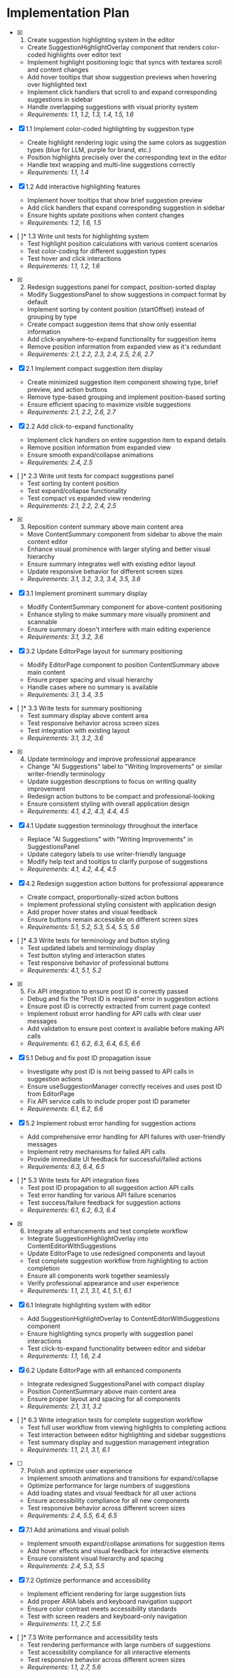 # Implementation Plan

- [x] 1. Create suggestion highlighting system in the editor





  - Create SuggestionHighlightOverlay component that renders color-coded highlights over editor text
  - Implement highlight positioning logic that syncs with textarea scroll and content changes
  - Add hover tooltips that show suggestion previews when hovering over highlighted text
  - Implement click handlers that scroll to and expand corresponding suggestions in sidebar
  - Handle overlapping suggestions with visual priority system
  - _Requirements: 1.1, 1.2, 1.3, 1.4, 1.5, 1.6_

- [x] 1.1 Implement color-coded highlighting by suggestion type


  - Create highlight rendering logic using the same colors as suggestion types (blue for LLM, purple for brand, etc.)
  - Position highlights precisely over the corresponding text in the editor
  - Handle text wrapping and multi-line suggestions correctly
  - _Requirements: 1.1, 1.4_

- [x] 1.2 Add interactive highlighting features


  - Implement hover tooltips that show brief suggestion preview
  - Add click handlers that expand corresponding suggestion in sidebar
  - Ensure hights update positions when content changes
  - _Requirements: 1.2, 1.6, 1.5_

- [ ]* 1.3 Write unit tests for highlighting system
  - Test highlight position calculations with various content scenarios
  - Test color-coding for different suggestion types
  - Test hover and click interactions
  - _Requirements: 1.1, 1.2, 1.6_

- [x] 2. Redesign suggestions panel for compact, position-sorted display





  - Modify SuggestionsPanel to show suggestions in compact format by default
  - Implement sorting by content position (startOffset) instead of grouping by type
  - Create compact suggestion items that show only essential information
  - Add click-anywhere-to-expand functionality for suggestion items
  - Remove position information from expanded view as it's redundant
  - _Requirements: 2.1, 2.2, 2.3, 2.4, 2.5, 2.6, 2.7_

- [x] 2.1 Implement compact suggestion item display


  - Create minimized suggestion item component showing type, brief preview, and action buttons
  - Remove type-based grouping and implement position-based sorting
  - Ensure efficient spacing to maximize visible suggestions
  - _Requirements: 2.1, 2.2, 2.6, 2.7_

- [x] 2.2 Add click-to-expand functionality


  - Implement click handlers on entire suggestion item to expand details
  - Remove position information from expanded view
  - Ensure smooth expand/collapse animations
  - _Requirements: 2.4, 2.5_

- [ ]* 2.3 Write unit tests for compact suggestions panel
  - Test sorting by content position
  - Test expand/collapse functionality
  - Test compact vs expanded view rendering
  - _Requirements: 2.1, 2.2, 2.4, 2.5_

- [x] 3. Reposition content summary above main content area





  - Move ContentSummary component from sidebar to above the main content editor
  - Enhance visual prominence with larger styling and better visual hierarchy
  - Ensure summary integrates well with existing editor layout
  - Update responsive behavior for different screen sizes
  - _Requirements: 3.1, 3.2, 3.3, 3.4, 3.5, 3.6_

- [x] 3.1 Implement prominent summary display


  - Modify ContentSummary component for above-content positioning
  - Enhance styling to make summary more visually prominent and scannable
  - Ensure summary doesn't interfere with main editing experience
  - _Requirements: 3.1, 3.2, 3.6_

- [x] 3.2 Update EditorPage layout for summary positioning


  - Modify EditorPage component to position ContentSummary above main content
  - Ensure proper spacing and visual hierarchy
  - Handle cases where no summary is available
  - _Requirements: 3.1, 3.4, 3.5_

- [ ]* 3.3 Write tests for summary positioning
  - Test summary display above content area
  - Test responsive behavior across screen sizes
  - Test integration with existing layout
  - _Requirements: 3.1, 3.2, 3.6_

- [x] 4. Update terminology and improve professional appearance





  - Change "AI Suggestions" label to "Writing Improvements" or similar writer-friendly terminology
  - Update suggestion descriptions to focus on writing quality improvement
  - Redesign action buttons to be compact and professional-looking
  - Ensure consistent styling with overall application design
  - _Requirements: 4.1, 4.2, 4.3, 4.4, 4.5_


- [x] 4.1 Update suggestion terminology throughout the interface

  - Replace "AI Suggestions" with "Writing Improvements" in SuggestionsPanel
  - Update category labels to use writer-friendly language
  - Modify help text and tooltips to clarify purpose of suggestions
  - _Requirements: 4.1, 4.2, 4.4, 4.5_

- [x] 4.2 Redesign suggestion action buttons for professional appearance


  - Create compact, proportionally-sized action buttons
  - Implement professional styling consistent with application design
  - Add proper hover states and visual feedback
  - Ensure buttons remain accessible on different screen sizes
  - _Requirements: 5.1, 5.2, 5.3, 5.4, 5.5, 5.6_

- [ ]* 4.3 Write tests for terminology and button styling
  - Test updated labels and terminology display
  - Test button styling and interaction states
  - Test responsive behavior of professional buttons
  - _Requirements: 4.1, 5.1, 5.2_

- [x] 5. Fix API integration to ensure post ID is correctly passed





  - Debug and fix the "Post ID is required" error in suggestion actions
  - Ensure post ID is correctly extracted from current page context
  - Implement robust error handling for API calls with clear user messages
  - Add validation to ensure post context is available before making API calls
  - _Requirements: 6.1, 6.2, 6.3, 6.4, 6.5, 6.6_

- [x] 5.1 Debug and fix post ID propagation issue


  - Investigate why post ID is not being passed to API calls in suggestion actions
  - Ensure useSuggestionManager correctly receives and uses post ID from EditorPage
  - Fix API service calls to include proper post ID parameter
  - _Requirements: 6.1, 6.2, 6.6_

- [x] 5.2 Implement robust error handling for suggestion actions


  - Add comprehensive error handling for API failures with user-friendly messages
  - Implement retry mechanisms for failed API calls
  - Provide immediate UI feedback for successful/failed actions
  - _Requirements: 6.3, 6.4, 6.5_

- [ ]* 5.3 Write tests for API integration fixes
  - Test post ID propagation to all suggestion action API calls
  - Test error handling for various API failure scenarios
  - Test success/failure feedback for suggestion actions
  - _Requirements: 6.1, 6.2, 6.3, 6.4_

- [x] 6. Integrate all enhancements and test complete workflow





  - Integrate SuggestionHighlightOverlay into ContentEditorWithSuggestions
  - Update EditorPage to use redesigned components and layout
  - Test complete suggestion workflow from highlighting to action completion
  - Ensure all components work together seamlessly
  - Verify professional appearance and user experience
  - _Requirements: 1.1, 2.1, 3.1, 4.1, 5.1, 6.1_

- [x] 6.1 Integrate highlighting system with editor


  - Add SuggestionHighlightOverlay to ContentEditorWithSuggestions component
  - Ensure highlighting syncs properly with suggestion panel interactions
  - Test click-to-expand functionality between editor and sidebar
  - _Requirements: 1.1, 1.6, 2.4_

- [x] 6.2 Update EditorPage with all enhanced components


  - Integrate redesigned SuggestionsPanel with compact display
  - Position ContentSummary above main content area
  - Ensure proper layout and spacing for all components
  - _Requirements: 2.1, 3.1, 3.2_

- [ ]* 6.3 Write integration tests for complete suggestion workflow
  - Test full user workflow from viewing highlights to completing actions
  - Test interaction between editor highlighting and sidebar suggestions
  - Test summary display and suggestion management integration
  - _Requirements: 1.1, 2.1, 3.1, 6.1_

- [ ] 7. Polish and optimize user experience





  - Implement smooth animations and transitions for expand/collapse
  - Optimize performance for large numbers of suggestions
  - Add loading states and visual feedback for all user actions
  - Ensure accessibility compliance for all new components
  - Test responsive behavior across different screen sizes
  - _Requirements: 2.4, 5.5, 6.4, 6.5_

- [x] 7.1 Add animations and visual polish


  - Implement smooth expand/collapse animations for suggestion items
  - Add hover effects and visual feedback for interactive elements
  - Ensure consistent visual hierarchy and spacing
  - _Requirements: 2.4, 5.3, 5.5_

- [x] 7.2 Optimize performance and accessibility


  - Implement efficient rendering for large suggestion lists
  - Add proper ARIA labels and keyboard navigation support
  - Ensure color contrast meets accessibility standards
  - Test with screen readers and keyboard-only navigation
  - _Requirements: 1.1, 2.7, 5.6_

- [ ]* 7.3 Write performance and accessibility tests
  - Test rendering performance with large numbers of suggestions
  - Test accessibility compliance for all interactive elements
  - Test responsive behavior across different screen sizes
  - _Requirements: 1.1, 2.7, 5.6_
